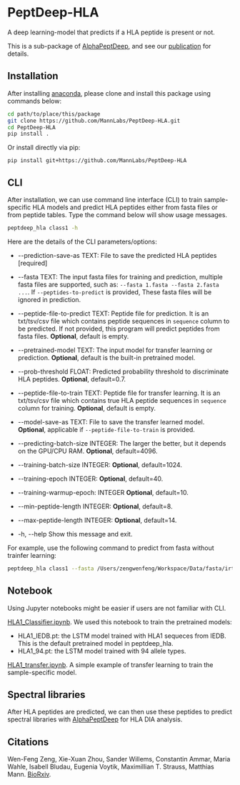 # PeptDeep-HLA

A deep learning-model that predicts if a HLA peptide is present or not.

This is a sub-package of [AlphaPeptDeep](https://github.com/mannlabs/alphapeptdeep), and see our [publication](https://www.biorxiv.org/content/10.1101/2022.07.14.499992) for details.

## Installation

After installing [anaconda](https://www.anaconda.com/), please clone and install this package using commands below:

```bash
cd path/to/place/this/package
git clone https://github.com/MannLabs/PeptDeep-HLA.git
cd PeptDeep-HLA
pip install .
```

Or install directly via pip:

```
pip install git+https://github.com/MannLabs/PeptDeep-HLA
```

## CLI

After installation, we can use command line interface (CLI) to train sample-specific HLA models and predict HLA peptides either from fasta files or from peptide tables. Type the command below will show usage messages.

```bash
peptdeep_hla class1 -h
```

Here are the details of the CLI parameters/options:

- --prediction-save-as TEXT: File to save the predicted HLA peptides  [required]
- --fasta TEXT: The input fasta files for training and prediction, multiple fasta files are supported, such as: `--fasta 1.fasta --fasta 2.fasta ...`. If `--peptides-to-predict` is provided, These fasta files will be ignored in prediction.
- --peptide-file-to-predict TEXT: Peptide file for prediction. It is an txt/tsv/csv file which contains peptide sequences in `sequence` column to be predicted. If not provided, this program will predict peptides from fasta files. **Optional**, default is empty.
- --pretrained-model TEXT: The input model for transfer learning or prediction. **Optional**, default is the built-in pretrained model.
- --prob-threshold FLOAT: Predicted probability threshold to discriminate HLA peptides. **Optional**, default=0.7.
- --peptide-file-to-train TEXT: Peptide file for transfer learning. It is an txt/tsv/csv file which contains true HLA peptide sequences in `sequence` column for training. **Optional**, default is empty.
- --model-save-as TEXT: File to save the transfer learned model. **Optional**, applicable if `--peptide-file-to-train` is provided.
- --predicting-batch-size INTEGER: The larger the better, but it depends on the GPU/CPU RAM. **Optional**, default=4096.
- --training-batch-size INTEGER: **Optional**, default=1024.

- --training-epoch INTEGER: **Optional**, default=40.

- --training-warmup-epoch: INTEGER **Optional**, default=10.

- --min-peptide-length INTEGER: **Optional**, default=8.

- --max-peptide-length INTEGER: **Optional**, default=14.

- -h, --help                      Show this message and exit.

For example, use the following command to predict from fasta without trainfer learning:

```bash
peptdeep_hla class1 --fasta /Users/zengwenfeng/Workspace/Data/fasta/irtfusion.fasta --prediction-save-as /Users/zengwenfeng/Workspace/Data/fasta/irt_hla.tsv
```

## Notebook

Using Jupyter notebooks might be easier if users are not familiar with CLI.

[HLA1_Classifier.ipynb](nbs/HLA1_Classifier.ipynb). We used this notebook to train the pretrained models:

- HLA1_IEDB.pt: the LSTM model trained with HLA1 sequeces from IEDB. This is the default pretrained model in peptdeep_hla.
- HLA1_94.pt: the LSTM model trained with 94 allele types.

[HLA1_transfer.ipynb](nbs/HLA1_transfer.ipynb). A simple example of transfer learning to train the sample-specific model.

## Spectral libraries

After HLA peptides are predicted, we can then use  these peptides to predict spectral libraries with [AlphaPeptDeep](https://github.com/mannlabs/alphapeptdeep) for HLA DIA analysis.

## Citations

Wen-Feng Zeng, Xie-Xuan Zhou, Sander Willems, Constantin Ammar, Maria Wahle, Isabell Bludau, Eugenia Voytik, Maximillian T. Strauss, Matthias Mann.
[BioRxiv](https://www.biorxiv.org/content/10.1101/2022.07.14.499992).